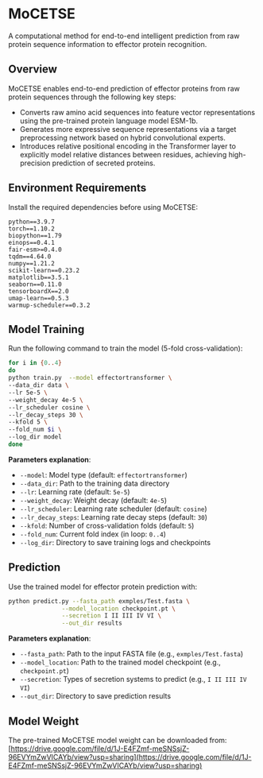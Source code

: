 # MoCETSE

A computational method for end-to-end intelligent prediction from raw protein sequence information to effector protein recognition.


## Overview
MoCETSE enables end-to-end prediction of effector proteins from raw protein sequences through the following key steps:
- Converts raw amino acid sequences into feature vector representations using the pre-trained protein language model ESM-1b.
- Generates more expressive sequence representations via a target preprocessing network based on hybrid convolutional experts.
- Introduces relative positional encoding in the Transformer layer to explicitly model relative distances between residues, achieving high-precision prediction of secreted proteins.


## Environment Requirements
Install the required dependencies before using MoCETSE:
```
python==3.9.7
torch==1.10.2
biopython==1.79
einops==0.4.1
fair-esm>=0.4.0
tqdm==4.64.0
numpy==1.21.2
scikit-learn==0.23.2
matplotlib==3.5.1
seaborn==0.11.0
tensorboardX==2.0
umap-learn==0.5.3
warmup-scheduler==0.3.2
```


## Model Training
Run the following command to train the model (5-fold cross-validation):
```bash
for i in {0..4}
do
python train.py  --model effectortransformer \
--data_dir data \
--lr 5e-5 \
--weight_decay 4e-5 \
--lr_scheduler cosine \
--lr_decay_steps 30 \
--kfold 5 \
--fold_num $i \
--log_dir model
done
```

**Parameters explanation**:
- `--model`: Model type (default: `effectortransformer`)
- `--data_dir`: Path to the training data directory
- `--lr`: Learning rate (default: `5e-5`)
- `--weight_decay`: Weight decay (default: `4e-5`)
- `--lr_scheduler`: Learning rate scheduler (default: `cosine`)
- `--lr_decay_steps`: Learning rate decay steps (default: `30`)
- `--kfold`: Number of cross-validation folds (default: `5`)
- `--fold_num`: Current fold index (in loop: `0..4`)
- `--log_dir`: Directory to save training logs and checkpoints


## Prediction
Use the trained model for effector protein prediction with:
```bash
python predict.py --fasta_path exmples/Test.fasta \
               --model_location checkpoint.pt \
               --secretion I II III IV VI \
               --out_dir results
```

**Parameters explanation**:
- `--fasta_path`: Path to the input FASTA file (e.g., `exmples/Test.fasta`)
- `--model_location`: Path to the trained model checkpoint (e.g., `checkpoint.pt`)
- `--secretion`: Types of secretion systems to predict (e.g., `I II III IV VI`)
- `--out_dir`: Directory to save prediction results


## Model Weight
The pre-trained MoCETSE model weight can be downloaded from:  
[https://drive.google.com/file/d/1J-E4FZmf-meSNSsjZ-96EVYmZwVICAYb/view?usp=sharing](https://drive.google.com/file/d/1J-E4FZmf-meSNSsjZ-96EVYmZwVICAYb/view?usp=sharing)
